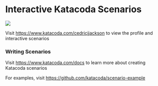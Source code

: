 # Interactive Katacoda Scenarios

[![](http://shields.katacoda.com/katacoda/cedricjjackson/count.svg)](https://www.katacoda.com/cedricjjackson "Get your profile on Katacoda.com")

Visit https://www.katacoda.com/cedricjjackson to view the profile and interactive scenarios

### Writing Scenarios
Visit https://www.katacoda.com/docs to learn more about creating Katacoda scenarios

For examples, visit https://github.com/katacoda/scenario-example
